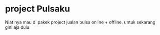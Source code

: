 # project Pulsaku
Niat nya mau di pakek project jualan pulsa online + offline, untuk sekarang gini aja dulu
